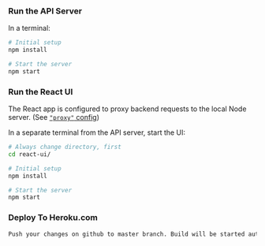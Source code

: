 ﻿
### Run the API Server

In a terminal:

```bash
# Initial setup
npm install

# Start the server
npm start
```


### Run the React UI

The React app is configured to proxy backend requests to the local Node server. (See [`"proxy"` config](react-ui/package.json))

In a separate terminal from the API server, start the UI:

```bash
# Always change directory, first
cd react-ui/

# Initial setup
npm install

# Start the server
npm start
```

### Deploy To Heroku.com
```bash
Push your changes on github to master branch. Build will be started automatically
```
